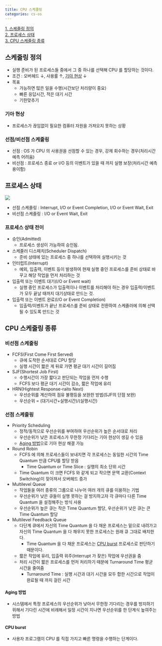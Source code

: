 ```yaml
---
title: CPU 스케줄링
categories: cs-os
---
```


[1. 스케줄링 정의](#스케줄링-정의)   
[2. 프로세스 상태](#프로세스-상태)  
[3. CPU 스케줄링 종류](#CPU-스케줄링-종류)

## 스케줄링 정의
+ 실행 준비가 된 프로세스들 중에서 그 중 하나를 선택해 CPU 를 할당하는 것이다.
+ 조건 : 오버헤드 ↓, 사용률 ↑, [기아 현상](#기아-현상) ↓
+ 목표
    + 가능하면 많은 일을 수행(시간보단 처리량이 중요)
    + 빠른 응답시간, 적은 대기 시간
    + 기한맞추기

### 기아 현상
+ 프로세스가 끊임없이 필요한 컴퓨터 자원을 가져오지 못하는 상황

### 선점/비선점 스케줄링
+ 선점 : OS 가 CPU 의 사용권을 선점할 수 있는 경우, 강제 회수하는 경우(처리시간 예측 어려움)
+ 비선점 : 프로세스 종료 or I/O 등의 이벤트가 있을 때 까지 실행 보장(처리시간 예측 용이함)

## 프로세스 상태
![](https://user-images.githubusercontent.com/48073115/215709292-0205abd5-e12e-400c-8eba-873e80a9b020.jpg)

+ 선점 스케줄링 : Interrupt, I/O or Event Completion, I/O or Event Wait, Exit
+ 비선점 스케줄링 : I/O or Event Wait, Exit

### 프로세스 상태 전이
+ 승인(Admitted)
    + 프로세스 생성이 가능하여 승인됨.
+ 스케줄러 디스패치(Scheduler Dispatch)
    + 준비 상태에 있는 프로세스 중 하나를 선택하여 실행시키는 것
+ 인터럽트(Interrupt)
    + 예외, 입출력, 이벤트 등이 발생하여 현재 실행 중인 프로세스를 준비 상태로 바꾸고
  해당 작업을 먼저 처리하는 것
+ 입출력 또는 이벤트 대기(I/O or Event wait)
    + 실행 중인 프로세스가 입출력이나 이벤트를 처리해야 하는 경우
  입출력/이벤트가 모두 끝날 때까지 대기상태로 만드는 것.
+ 입출력 또는 이벤트 완료(I/O or Event Completion)
    + 입출력/이벤트가 끝난 프로세스를 준비 상태로 전환하여
  스케줄러에 의해 선택될 수 있도록 만드는 것

## CPU 스케줄링 종류
### 비선점 스케줄링
+ FCFS(First Come First Served)
    + 큐에 도착한 순서대로 CPU 할당
    + 실행 시간이 짧은 게 뒤로 가면 평균 대기 시간이 길어짐
+ SJF(Shortest Job First)
    + 수행시간이 가장 짧다고 판단되는 작업을 먼저 수행
    + FCFS 보다 평균 대기 시간이 감소, 짧은 작업에 유리
+ HRN(Hightest Response-raito Next)
    + 우선순위를 계산하여 점유 불평등을 보완한 방법(SJF의 단점 보완)
    + 우선순위 = (대기시간+실행시간)/(실행시간)

### 선점 스케줄링
+ Priority Scheduling
    + 정적/동적으로 우선순위를 부여하여 우선순위가 높은 순서대로 처리
    + 우선순위가 낮은 프로세스가 무한정 기다리는 기아 현상이 생길 수 있음
    + [Aging 방법](#Aging-방법)으로 기아 현상 해결 가능
+ Round Robin
    + FCFS 에 의해 프로세스들이 보내지면 각 프로세스는 동일한 시간의 Time Quantum 만큼 CPU를 할당 받음
        + Time Quantum or Time Slice : 실행의 최소 단위 시간
    + Time Quantum 이 크면 FCFS 와 같게 되고 작으면 문맥 교환(Context Switching)이 잦아져서 오버헤드 증가
+ Multilevel Queue
    + 작업들을 여러 종류의 그룹으로 나누어 여러 개의 큐를 이용하는 기법
    + 우선순위가 낮은 큐들이 실행 못하는 걸 방지하고자 각 큐마다 다른 Time Quantum 을 설정해주는 방식 사용
    + 우선순위가 높은 큐는 작은 Time Quantum 할당, 우선순위가 낮은 큐는 큰 Time Quantum 할당
+ Multilevel Feedback Queue
    + 다단계 큐에서 자신의 Time Quantum 을 다 채운 프로세스는 밑으로 내려가고 자신의 Time Quantum 을
  다 채우지 못한 프로세스는 원래 큐 그대로 배치한다.
        + Time Quantum 을 다 채운 프로세스는 [CPU burst](#CPU-burst) 프로세스로 판단하기 때문이다.
    + 짧은 작업에 유리, 입출력 위주(Interrupt 가 잦은) 작업에 우선권을 줌
    + 처리 시간이 짧은 프로세스를 먼저 처리하기 때문에 Turnaround Time 평균 시간을 줄여줌
        + Turnaround Time : 실행 시간과 대기 시간을 모두 합한 시간으로 작업이 완료될 때 까지 걸린 시간

#### Aging 방법
+ 시스템에서 특정 프로세스의 우선순위가 낮아서 무한정 기다리는 경우를 방지하기 위해서
기다린 시간에 비례해서 일정 시간이 지나면 우선순위를 한 단계식 높여주는 방법

#### CPU burst
+ 사용자 프로그램이 CPU 를 직접 가지고 빠른 명령을 수행하는 단계이다.

